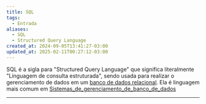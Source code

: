 ```yaml
---
title: SQL
tags:
  - Entrada
aliases:
  - SQL
  - Structured Query Language
created_at: 2024-09-05T13:41:27-03:00
updated_at: 2025-02-11T00:27:12-03:00
---
```



SQL é a sigla para "Structured Query Language" que significa literalmente "Linguagem de consulta estruturada", sendo usada para realizar o gerenciamento de dados em um [banco de dados relacional](content/atomos/2024/09/05/Banco_de_dados_relacional.md). Ela é linguagem mais comum em [Sistemas_de_gerenciamento_de_banco_de_dados](content/atomos/2024/09/05/Sistemas_de_gerenciamento_de_banco_de_dados.md) 

---

